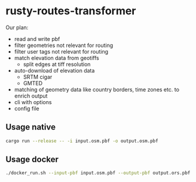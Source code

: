 # rusty-routes-transformer

Our plan:

* read and write pbf
* filter geometries not relevant for routing
* filter user tags not relevant for routing
* match elevation data from geotiffs
    * split edges at tiff resolution
* auto-download of elevation data
    * SRTM cigar
    * GMTED
* matching of geometry data like country borders, time zones etc. to enrich output
* cli with options
* config file

## Usage native

```bash
cargo run --release -- -i input.osm.pbf -o output.osm.pbf
```

## Usage docker

```bash
./docker_run.sh --input-pbf input.osm.pbf --output-pbf output.ors.pbf
```